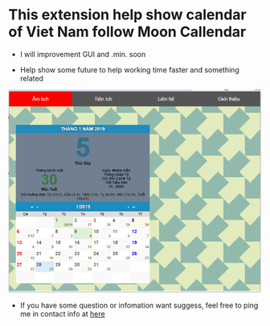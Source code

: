 # This extension help show calendar of Viet Nam follow Moon Callendar

* I will improvement GUI and .min. soon 

* Help show some future to help working time faster and something related

 ![Img](https://github.com/iletai/VietNamCalendar/blob/master/img/screenshot.png "screenshot")

 
 
- If you have some question or infomation want suggess, feel free to ping me in contact info at [here](https://github.com/iletai)

